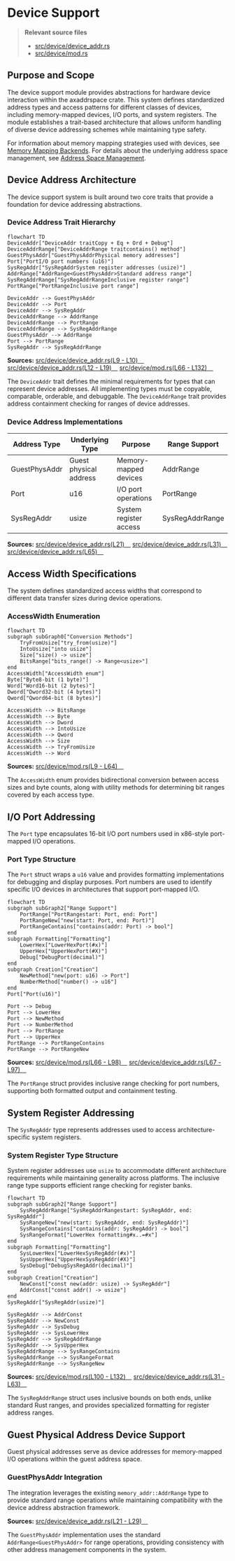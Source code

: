 # Device Support

> **Relevant source files**
> * [src/device/device_addr.rs](https://github.com/arceos-hypervisor/axaddrspace/blob/2ed4d076/src/device/device_addr.rs)
> * [src/device/mod.rs](https://github.com/arceos-hypervisor/axaddrspace/blob/2ed4d076/src/device/mod.rs)

## Purpose and Scope

The device support module provides abstractions for hardware device interaction within the axaddrspace crate. This system defines standardized address types and access patterns for different classes of devices, including memory-mapped devices, I/O ports, and system registers. The module establishes a trait-based architecture that allows uniform handling of diverse device addressing schemes while maintaining type safety.

For information about memory mapping strategies used with devices, see [Memory Mapping Backends](/arceos-hypervisor/axaddrspace/4-memory-mapping-backends). For details about the underlying address space management, see [Address Space Management](/arceos-hypervisor/axaddrspace/2.2-address-space-management).

## Device Address Architecture

The device support system is built around two core traits that provide a foundation for device addressing abstractions.

### Device Address Trait Hierarchy

```mermaid
flowchart TD
DeviceAddr["DeviceAddr traitCopy + Eq + Ord + Debug"]
DeviceAddrRange["DeviceAddrRange traitcontains() method"]
GuestPhysAddr["GuestPhysAddrPhysical memory addresses"]
Port["PortI/O port numbers (u16)"]
SysRegAddr["SysRegAddrSystem register addresses (usize)"]
AddrRange["AddrRange<GuestPhysAddr>Standard address range"]
SysRegAddrRange["SysRegAddrRangeInclusive register range"]
PortRange["PortRangeInclusive port range"]

DeviceAddr --> GuestPhysAddr
DeviceAddr --> Port
DeviceAddr --> SysRegAddr
DeviceAddrRange --> AddrRange
DeviceAddrRange --> PortRange
DeviceAddrRange --> SysRegAddrRange
GuestPhysAddr --> AddrRange
Port --> PortRange
SysRegAddr --> SysRegAddrRange
```

**Sources:** [src/device/device_addr.rs(L9 - L10)&emsp;](https://github.com/arceos-hypervisor/axaddrspace/blob/2ed4d076/src/device/device_addr.rs#L9-L10) [src/device/device_addr.rs(L12 - L19)&emsp;](https://github.com/arceos-hypervisor/axaddrspace/blob/2ed4d076/src/device/device_addr.rs#L12-L19) [src/device/mod.rs(L66 - L132)&emsp;](https://github.com/arceos-hypervisor/axaddrspace/blob/2ed4d076/src/device/mod.rs#L66-L132)

The `DeviceAddr` trait defines the minimal requirements for types that can represent device addresses. All implementing types must be copyable, comparable, orderable, and debuggable. The `DeviceAddrRange` trait provides address containment checking for ranges of device addresses.

### Device Address Implementations

|Address Type|Underlying Type|Purpose|Range Support|
| --- | --- | --- | --- |
|GuestPhysAddr|Guest physical address|Memory-mapped devices|AddrRange<GuestPhysAddr>|
|Port|u16|I/O port operations|PortRange|
|SysRegAddr|usize|System register access|SysRegAddrRange|

**Sources:** [src/device/device_addr.rs(L21)&emsp;](https://github.com/arceos-hypervisor/axaddrspace/blob/2ed4d076/src/device/device_addr.rs#L21-L21) [src/device/device_addr.rs(L31)&emsp;](https://github.com/arceos-hypervisor/axaddrspace/blob/2ed4d076/src/device/device_addr.rs#L31-L31) [src/device/device_addr.rs(L65)&emsp;](https://github.com/arceos-hypervisor/axaddrspace/blob/2ed4d076/src/device/device_addr.rs#L65-L65)

## Access Width Specifications

The system defines standardized access widths that correspond to different data transfer sizes during device operations.

### AccessWidth Enumeration

```mermaid
flowchart TD
subgraph subGraph0["Conversion Methods"]
    TryFromUsize["try_from(usize)"]
    IntoUsize["into usize"]
    Size["size() -> usize"]
    BitsRange["bits_range() -> Range<usize>"]
end
AccessWidth["AccessWidth enum"]
Byte["Byte8-bit (1 byte)"]
Word["Word16-bit (2 bytes)"]
Dword["Dword32-bit (4 bytes)"]
Qword["Qword64-bit (8 bytes)"]

AccessWidth --> BitsRange
AccessWidth --> Byte
AccessWidth --> Dword
AccessWidth --> IntoUsize
AccessWidth --> Qword
AccessWidth --> Size
AccessWidth --> TryFromUsize
AccessWidth --> Word
```

**Sources:** [src/device/mod.rs(L9 - L64)&emsp;](https://github.com/arceos-hypervisor/axaddrspace/blob/2ed4d076/src/device/mod.rs#L9-L64)

The `AccessWidth` enum provides bidirectional conversion between access sizes and byte counts, along with utility methods for determining bit ranges covered by each access type.

## I/O Port Addressing

The `Port` type encapsulates 16-bit I/O port numbers used in x86-style port-mapped I/O operations.

### Port Type Structure

The `Port` struct wraps a `u16` value and provides formatting implementations for debugging and display purposes. Port numbers are used to identify specific I/O devices in architectures that support port-mapped I/O.

```mermaid
flowchart TD
subgraph subGraph2["Range Support"]
    PortRange["PortRangestart: Port, end: Port"]
    PortRangeNew["new(start: Port, end: Port)"]
    PortRangeContains["contains(addr: Port) -> bool"]
end
subgraph Formatting["Formatting"]
    LowerHex["LowerHexPort(#x)"]
    UpperHex["UpperHexPort(#X)"]
    Debug["DebugPort(decimal)"]
end
subgraph Creation["Creation"]
    NewMethod["new(port: u16) -> Port"]
    NumberMethod["number() -> u16"]
end
Port["Port(u16)"]

Port --> Debug
Port --> LowerHex
Port --> NewMethod
Port --> NumberMethod
Port --> PortRange
Port --> UpperHex
PortRange --> PortRangeContains
PortRange --> PortRangeNew
```

**Sources:** [src/device/mod.rs(L66 - L98)&emsp;](https://github.com/arceos-hypervisor/axaddrspace/blob/2ed4d076/src/device/mod.rs#L66-L98) [src/device/device_addr.rs(L67 - L97)&emsp;](https://github.com/arceos-hypervisor/axaddrspace/blob/2ed4d076/src/device/device_addr.rs#L67-L97)

The `PortRange` struct provides inclusive range checking for port numbers, supporting both formatted output and containment testing.

## System Register Addressing

The `SysRegAddr` type represents addresses used to access architecture-specific system registers.

### System Register Type Structure

System register addresses use `usize` to accommodate different architecture requirements while maintaining generality across platforms. The inclusive range type supports efficient range checking for register banks.

```mermaid
flowchart TD
subgraph subGraph2["Range Support"]
    SysRegAddrRange["SysRegAddrRangestart: SysRegAddr, end: SysRegAddr"]
    SysRangeNew["new(start: SysRegAddr, end: SysRegAddr)"]
    SysRangeContains["contains(addr: SysRegAddr) -> bool"]
    SysRangeFormat["LowerHex formatting#x..=#x"]
end
subgraph Formatting["Formatting"]
    SysLowerHex["LowerHexSysRegAddr(#x)"]
    SysUpperHex["UpperHexSysRegAddr(#X)"]
    SysDebug["DebugSysRegAddr(decimal)"]
end
subgraph Creation["Creation"]
    NewConst["const new(addr: usize) -> SysRegAddr"]
    AddrConst["const addr() -> usize"]
end
SysRegAddr["SysRegAddr(usize)"]

SysRegAddr --> AddrConst
SysRegAddr --> NewConst
SysRegAddr --> SysDebug
SysRegAddr --> SysLowerHex
SysRegAddr --> SysRegAddrRange
SysRegAddr --> SysUpperHex
SysRegAddrRange --> SysRangeContains
SysRegAddrRange --> SysRangeFormat
SysRegAddrRange --> SysRangeNew
```

**Sources:** [src/device/mod.rs(L100 - L132)&emsp;](https://github.com/arceos-hypervisor/axaddrspace/blob/2ed4d076/src/device/mod.rs#L100-L132) [src/device/device_addr.rs(L31 - L63)&emsp;](https://github.com/arceos-hypervisor/axaddrspace/blob/2ed4d076/src/device/device_addr.rs#L31-L63)

The `SysRegAddrRange` struct uses inclusive bounds on both ends, unlike standard Rust ranges, and provides specialized formatting for register address ranges.

## Guest Physical Address Device Support

Guest physical addresses serve as device addresses for memory-mapped I/O operations within the guest address space.

### GuestPhysAddr Integration

The integration leverages the existing `memory_addr::AddrRange` type to provide standard range operations while maintaining compatibility with the device address abstraction framework.

**Sources:** [src/device/device_addr.rs(L21 - L29)&emsp;](https://github.com/arceos-hypervisor/axaddrspace/blob/2ed4d076/src/device/device_addr.rs#L21-L29)

The `GuestPhysAddr` implementation uses the standard `AddrRange<GuestPhysAddr>` for range operations, providing consistency with other address management components in the system.